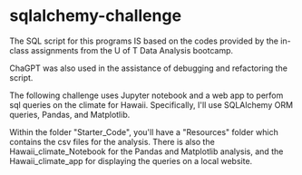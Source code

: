 # sqlalchemy-challenge
 
The SQL script for this programs IS based on the codes provided by the in-class assignments from the U of T Data Analysis bootcamp. 

ChaGPT was also used in the assistance of debugging and refactoring the script.

The following challenge uses Jupyter notebook and a web app to perfom sql queries on the climate for Hawaii.
Specifically, I'll use SQLAlchemy ORM queries, Pandas, and Matplotlib.


Within the folder "Starter_Code", you'll have a "Resources" folder which contains the csv files for the analysis.
There is also the Hawaii_climate_Notebook for the Pandas and Matplotlib analysis, and the
Hawaii_climate_app for displaying the queries on a local website.

